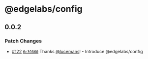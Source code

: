# @edgelabs/config

## 0.0.2

### Patch Changes

- [#122](https://github.com/v3xlabs/edgeserver/pull/122) [`6c39860`](https://github.com/v3xlabs/edgeserver/commit/6c398603aa2e3491bb1a8cb7b2375c75eef88134) Thanks [@lucemans](https://github.com/lucemans)! - Introduce @edgelabs/config
